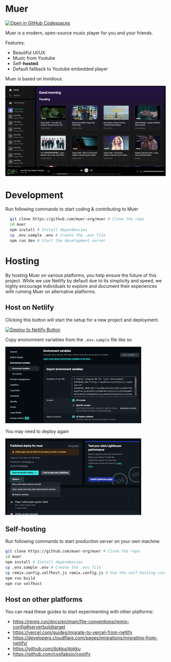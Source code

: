 # Muer
[![Open in GitHub Codespaces](https://github.com/codespaces/badge.svg)](https://github.com/codespaces/new/muer-org/muer?quickstart=1)

Muer is a modern, open-source music player for you and your friends. 

Features:
- Beautiful UI/UX
- Music from Youtube
- Self-**hosted**
- Default fallback to Youtube embedded player

Muer is based on Invidious.

![Screenshot of Muer Player](public/screenshot.png)

# Development
Run following commands to start coding & contributing to Muer
```sh
  git clone https://github.com/muer-org/muer # Clone the repo
  cd muer
  npm install # Install dependencies
  cp .env.sample .env # Create the .env file
  npm run dev # Start the development server
```

# Hosting

By hosting Muer on various platforms, you help ensure the future of this project. While we use Netlify by default due to its simplicity and speed, we highly encourage individuals to explore and document their experiences with running Muer on alternative platforms.

## Host on Netlify
Clicking this button will start the setup for a new project and deployment.

[![Deploy to Netlify Button](https://www.netlify.com/img/deploy/button.svg)](https://app.netlify.com/start/deploy?repository=https://github.com/muer-org/muer)

Copy environment variables from the `.env.sample` file like so

<a href="public/screenshot_env.png"><img src="public/screenshot_env.png" height="240"></a>

You may need to deploy again

<a href="public/screenshot_deploy_again.png"><img src="public/screenshot_deploy_again.png" height="240"></a>


## Self-hosting
Run following commands to start production server on your own machine
```sh
git clone https://github.com/muer-org/muer # Clone the repo
cd muer
npm install # Install dependencies
cp .env.sample .env # Create the .env file
cp remix.config.selfhost.js remix.config.js # Use the self-hosting config
npm run build
npm run selfhost
```

## Host on other platforms
You can read these guides to start experimenting with other platforms:
- https://remix.run/docs/en/main/file-conventions/remix-config#serverbuildtarget
- https://vercel.com/guides/migrate-to-vercel-from-netlify
- https://developers.cloudflare.com/pages/migrations/migrating-from-netlify/
- https://github.com/dokku/dokku
- https://github.com/coollabsio/coolify